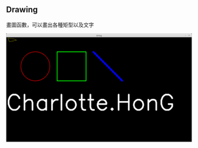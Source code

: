 ## Drawing

畫圖函數，可以畫出各種矩型以及文字

![Drawing](https://github.com/hunandy14/OpenCV/blob/master/ExampleMD/Drawing/Drawing.png)
